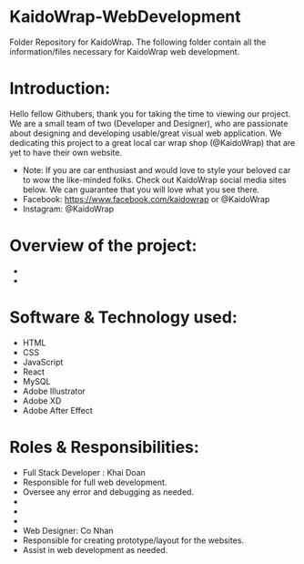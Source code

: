 # KaidoWrap-WebDevelopment
Folder Repository for KaidoWrap.
The following folder contain all the information/files necessary for KaidoWrap web development.

# Introduction:
Hello fellow Githubers, thank you for taking the time to viewing our project. We are a small team of two (Developer and Designer), who are passionate about designing and developing usable/great visual web application. We dedicating this project to a great local car wrap shop (@KaidoWrap) that are yet to have their own website.
* Note: If you are car enthusiast and would love to style your beloved car to wow the like-minded folks. Check out KaidoWrap social media sites below. We can guarantee that you will love what you see there.
* Facebook:  https://www.facebook.com/kaidowrap or @KaidoWrap
* Instagram: @KaidoWrap


# Overview of the project:
*
*

# Software & Technology used:
* HTML
* CSS
* JavaScript
* React
* MySQL
* Adobe Illustrator
* Adobe XD
* Adobe After Effect

# Roles & Responsibilities:
* Full Stack Developer : Khai Doan
* Responsible for full web development.
* Oversee any error and debugging as needed.
*
*
*
* Web Designer: Co Nhan
* Responsible for creating prototype/layout for the websites.
* Assist in web development as needed.

